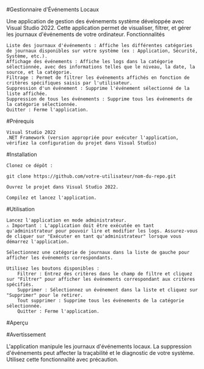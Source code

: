 #Gestionnaire d'Événements Locaux

Une application de gestion des événements système développée avec Visual Studio 2022. Cette application permet de visualiser, filtrer, et gérer les journaux d'événements de votre ordinateur.
Fonctionnalités

    Liste des journaux d'événements : Affiche les différentes catégories de journaux disponibles sur votre système (ex : Application, Sécurité, Système, etc.).
    Affichage des événements : Affiche les logs dans la catégorie sélectionnée, avec des informations telles que le niveau, la date, la source, et la catégorie.
    Filtrage : Permet de filtrer les événements affichés en fonction de critères spécifiques saisis par l'utilisateur.
    Suppression d'un événement : Supprime l'événement sélectionné de la liste affichée.
    Suppression de tous les événements : Supprime tous les événements de la catégorie sélectionnée.
    Quitter : Ferme l'application.

#Prérequis

    Visual Studio 2022
    .NET Framework (version appropriée pour exécuter l'application, vérifiez la configuration du projet dans Visual Studio)

#Installation

    Clonez ce dépôt :

    git clone https://github.com/votre-utilisateur/nom-du-repo.git

    Ouvrez le projet dans Visual Studio 2022.

    Compilez et lancez l'application.

#Utilisation

    Lancez l'application en mode administrateur.
    ⚠️ Important : L'application doit être exécutée en tant qu'administrateur pour pouvoir lire et modifier les logs. Assurez-vous de cliquer sur "Exécuter en tant qu'administrateur" lorsque vous démarrez l'application.

    Sélectionnez une catégorie de journaux dans la liste de gauche pour afficher les événements correspondants.

    Utilisez les boutons disponibles :
        Filtrer : Entrez des critères dans le champ de filtre et cliquez sur "Filtrer" pour afficher les événements correspondant aux critères spécifiés.
        Supprimer : Sélectionnez un événement dans la liste et cliquez sur "Supprimer" pour le retirer.
        Tout supprimer : Supprime tous les événements de la catégorie sélectionnée.
        Quitter : Ferme l'application.

#Aperçu

#Avertissement

L'application manipule les journaux d'événements locaux. La suppression d'événements peut affecter la traçabilité et le diagnostic de votre système. Utilisez cette fonctionnalité avec précaution.
